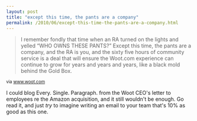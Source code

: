 ```yaml
---
layout: post
title: "except this time, the pants are a company"
permalink: /2010/06/except-this-time-the-pants-are-a-company.html
---
```


<blockquote><p>I remember fondly that time when an RA turned on the lights and yelled “WHO OWNS THESE PANTS?” Except this time, the pants are a company, and the RA is you, and the sixty five hours of community service is a deal that will ensure the Woot.com experience can continue to grow for years and years and years, like a black mold behind the Gold Box.</p></blockquote>

<p><small>via <a href="http://www.woot.com/Blog/ViewEntry.aspx?Id=13390">www.woot.com</a></small></p>

<p>I could blog Every. Single. Paragraph. from the Woot CEO&#39;s letter to employees re the Amazon acquisition, and it still wouldn&#39;t be enough.  Go read it, and just <i>try</i> to imagine writing an email to your team that&#39;s 10% as good as this one.</p>


